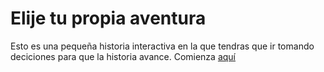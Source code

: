 # Elije tu propia aventura 

Esto es una pequeña historia interactiva en la que tendras que ir tomando deciciones para que la historia avance.
Comienza [aquí](https://github.com/JosePalacios56/hello-world/blob/master/Inicio%20Novela)



